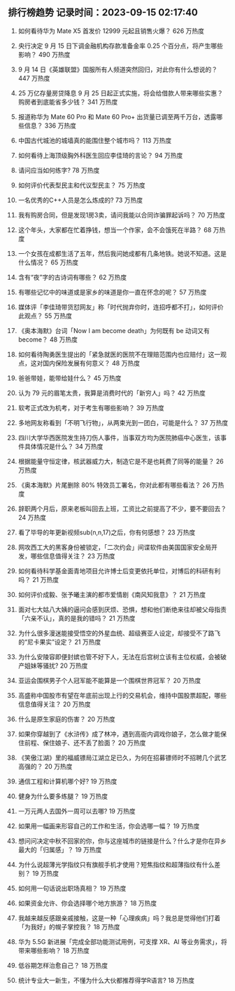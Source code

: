 
## 排行榜趋势 记录时间：2023-09-15 02:17:40
  
  1. 如何看待华为 Mate X5 首发价 12999 元起且销售火爆？ 626 万热度
    
  2. 央行决定 9 月 15 日下调金融机构存款准备金率 0.25 个百分点，将产生哪些影响？ 490 万热度
    
  3. 9 月 14 日《英雄联盟》国服所有人频道突然回归，对此你有什么想说的？ 447 万热度
    
  4. 25 万亿存量房贷降息 9 月 25 日起正式实施，将会给借款人带来哪些实惠？购房者到底能省多少钱？ 341 万热度
    
  5. 报道称华为 Mate 60 Pro 和 Mate 60 Pro+ 出货量已调至两千万台，透露哪些信息？ 336 万热度
    
  6. 中国古代城池的城墙真的能围住整个城市吗？ 113 万热度
    
  7. 如何看待上海顶级胸外科医生回应李佳琦的言论？ 94 万热度
    
  8. 请问应当如何练字? 78 万热度
    
  9. 如何评价代表型民主和代议型民主？ 75 万热度
    
  10. 一名优秀的C++人员是怎么炼成的? 73 万热度
    
  11. 我有购房合同，但是发现1房3卖，请问我能以合同诈骗罪起诉吗？ 70 万热度
    
  12. 这个年头，大家都在忙着挣钱，想当一个作家，会不会饿死在半路？ 68 万热度
    
  13. 一个女孩在成都生活了五年，然后我问她成都有几条地铁。她说不知道。这是什么情况？ 65 万热度
    
  14. 含有“夜”字的古诗词有哪些？ 62 万热度
    
  15. 有哪些记忆中的味道或是家乡的味道是你一直在怀念的呢？ 57 万热度
    
  16. 媒体评「李佳琦带货怼网友」称「时代抛弃你时，连招呼都不打」，如何评价此观点？ 55 万热度
    
  17. 《奥本海默》台词「Now I am become death」为何既有 be 动词又有 become？ 48 万热度
    
  18. 如何看待陶勇医生提出的「紧急就医的医院不在理赔范围内也应赔付」这一观点，这对国内保险发展有何意义？ 48 万热度
    
  19. 爸爸带娃，能带给娃什么？ 45 万热度
    
  20. 认为 79 元的眉笔太贵，我算是消费时代的「新穷人」吗？ 42 万热度
    
  21. 软考正式改为机考，对于考生有哪些影响？ 39 万热度
    
  22. 多地网友称看到「不明飞行物」，从两束光到一团白，可能是什么？ 37 万热度
    
  23. 四川大学华西医院发生持刀伤人事件，当事双方均为医院肺癌中心医生，该事件具体情况是什么？ 34 万热度
    
  24. 根据能量守恒定律，核武器威力大，制造它是不是也耗费了同等的能量？ 26 万热度
    
  25. 《奥本海默》片尾删除 80% 特效员工署名，你对此都有哪些看法？ 26 万热度
    
  26. 辞职两个月后，原来老板叫回去上班，工资比之前提高了不少，要不要回去？ 24 万热度
    
  27. 看了毕导的年更新视频sub(n,n,17)之后，你有何感想？ 23 万热度
    
  28. 网攻西工大的黑客身份被锁定，「二次约会」间谍软件由美国国家安全局开发，哪些信息值得关注？ 23 万热度
    
  29. 如何看待科学基金面青地项目允许博士后变更依托单位，对博后的科研有利吗？ 21 万热度
    
  30. 如何评价成毅、张予曦主演的都市爱情剧《南风知我意》？ 21 万热度
    
  31. 面对七大姑八大姨的逼问会感到厌烦、恐惧，想和他们断绝来往却被父母指责「六亲不认」，真的是我的错吗？ 21 万热度
    
  32. 为什么很多漫迷能接受悟空的外星血统、超级赛亚人设定，却接受不了路飞的“尼卡果实”设定？ 21 万热度
    
  33. 为什么安陵容即便封嫔也管不好下人，无法在后宫树立该有主位权威，会被破产姐妹等骚扰? 20 万热度
    
  34. 亚运会围棋男子个人冠军能不能算是一个围棋世界冠军？ 20 万热度
    
  35. 高盛称中国股市有望在年底前出现上行的交易机会，维持中国股票超配，哪些信息值得关注？ 20 万热度
    
  36. 什么是原生家庭的伤害？ 20 万热度
    
  37. 如果你穿越到了《水浒传》成了林冲，遇到高衙内调戏你娘子，怎么做才能保住前程、保住娘子、还不丢了脸面？ 20 万热度
    
  38. 《笑傲江湖》里的福威镖局江湖立足已久，为何在招募镖师时不招聘几个武艺高强的？ 20 万热度
    
  39. 通信工程和计算机哪个好? 19 万热度
    
  40. 健身为什么要多练腿？ 19 万热度
    
  41. 一万元两人去国外一周可以去哪? 19 万热度
    
  42. 如果用一幅画来形容自己的工作和生活，你会选哪一幅？ 19 万热度
    
  43. 想问问决定中秋不回家的你，你与这座城市的链接是什么？什么才是你在异乡最大的「归属感」？ 19 万热度
    
  44. 为什么说超薄光学指纹只有旗舰手机才使用？短焦指纹和超薄指纹有什么差别？ 19 万热度
    
  45. 如何用一句话说出职场真相？ 19 万热度
    
  46. 如果资金允许、你会选择哪个地方旅游？ 18 万热度
    
  47. 我越来越反感跟亲戚接触，这是一种「心理疾病」吗？我总是觉得他们打着「为我好」的幌子掌控我？ 18 万热度
    
  48. 华为 5.5G 新进展「完成全部功能测试用例，可支撑 XR、AI 等业务需求」，将带来哪些影响？ 18 万热度
    
  49. 低谷期怎样治愈自己？ 18 万热度
    
  50. 统计专业大一新生，不懂为什么大伙都推荐得学R语言? 18 万热度
    